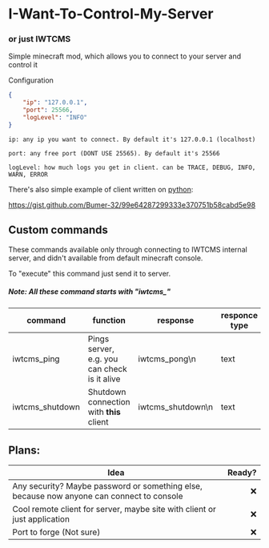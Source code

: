 # I-Want-To-Control-My-Server
### or just IWTCMS



Simple minecraft mod, which allows you to connect to your server and control it

Configuration
```json
{
    "ip": "127.0.0.1",
    "port": 25566,
    "logLevel": "INFO"
}
```
``ip: any ip you want to connect. By default it's 127.0.0.1 (localhost)``

``port: any free port (DONT USE 25565). By default it's 25566``

``logLevel: how much logs you get in client. can be TRACE, DEBUG, INFO, WARN, ERROR``

There's also simple example of client written on <a href="https://python.org">python</a>:

https://gist.github.com/Bumer-32/99e64287299333e370751b58cabd5e98


## Custom commands

These commands available only through connecting to IWTCMS internal server, and didn't available from default minecraft console.

To "execute" this command just send it to server.

##### Note: All these command starts with "iwtcms_"

| command         | function                                     | response          | responce type |
|-----------------|----------------------------------------------|-------------------|---------------|
| iwtcms_ping     | Pings server, e.g. you can check is it alive | iwtcms_pong\n     | text          |
| iwtcms_shutdown | Shutdown connection with **this** client     | iwtcms_shutdown\n | text          |    


## Plans:

| Idea                                                                                      | Ready? |
|-------------------------------------------------------------------------------------------|-------:|
| Any security? Maybe password or something else, because now anyone can connect to console |      ❌ |
| Cool remote client for server, maybe site with client or just application                 |      ❌ |
| Port to forge (Not sure)                                                                  |      ❌ |